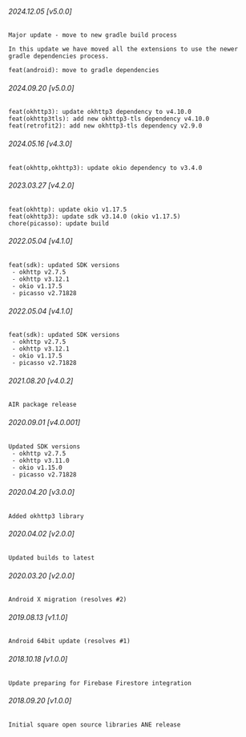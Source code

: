 ###### 2024.12.05 [v5.0.0]

```
Major update - move to new gradle build process

In this update we have moved all the extensions to use the newer gradle dependencies process. 

feat(android): move to gradle dependencies
```

###### 2024.09.20 [v5.0.0]

```
feat(okhttp3): update okhttp3 dependency to v4.10.0
feat(okhttp3tls): add new okhttp3-tls dependency v4.10.0
feat(retrofit2): add new okhttp3-tls dependency v2.9.0
```

###### 2024.05.16 [v4.3.0]

```
feat(okhttp,okhttp3): update okio dependency to v3.4.0
```

###### 2023.03.27 [v4.2.0]

```
feat(okhttp): update okio v1.17.5
feat(okhttp3): update sdk v3.14.0 (okio v1.17.5)
chore(picasso): update build
```

###### 2022.05.04 [v4.1.0]

```
feat(sdk): updated SDK versions
 - okhttp v2.7.5
 - okhttp v3.12.1
 - okio v1.17.5
 - picasso v2.71828
```

###### 2022.05.04 [v4.1.0]

```
feat(sdk): updated SDK versions
 - okhttp v2.7.5
 - okhttp v3.12.1
 - okio v1.17.5
 - picasso v2.71828
```

###### 2021.08.20 [v4.0.2]

```
AIR package release
```



###### 2020.09.01 [v4.0.001]

```
Updated SDK versions
 - okhttp v2.7.5
 - okhttp v3.11.0
 - okio v1.15.0
 - picasso v2.71828
```


###### 2020.04.20 [v3.0.0]

```
Added okhttp3 library
```


###### 2020.04.02 [v2.0.0]

```
Updated builds to latest
```


###### 2020.03.20 [v2.0.0]

```
Android X migration (resolves #2)
```


###### 2019.08.13 [v1.1.0]

```
Android 64bit update (resolves #1)
```


###### 2018.10.18 [v1.0.0]

```
Update preparing for Firebase Firestore integration
```


###### 2018.09.20 [v1.0.0]

```
Initial square open source libraries ANE release
```
